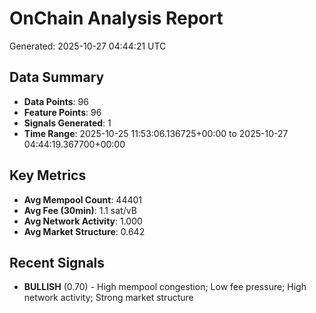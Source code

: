 # OnChain Analysis Report
Generated: 2025-10-27 04:44:21 UTC

## Data Summary
- **Data Points**: 96
- **Feature Points**: 96
- **Signals Generated**: 1
- **Time Range**: 2025-10-25 11:53:06.136725+00:00 to 2025-10-27 04:44:19.367700+00:00

## Key Metrics
- **Avg Mempool Count**: 44401
- **Avg Fee (30min)**: 1.1 sat/vB
- **Avg Network Activity**: 1.000
- **Avg Market Structure**: 0.642

## Recent Signals
- **BULLISH** (0.70) - High mempool congestion; Low fee pressure; High network activity; Strong market structure

